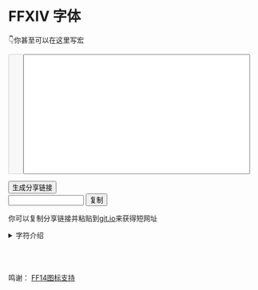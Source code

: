 # FFXIV 字体

👇你甚至可以在这里写宏

<div style="display: flex;">
<textarea id='linenumber' class='nut ffxiv' rows=16 cols=1  disabled=true></textarea>    
<textarea id='macrotext' class='nut ffxiv' rows=16  wrap='off' style='width:90%'></textarea>        
</div>

<div id='btnarea' style="margin: 2px;">
    <style>
        #btnarea .btn:hover{
            transform: scale(1.5);
        }
        textarea{    
            resize: none;    
            line-height: 1.1;        
        }
    </style>
</div>

<button  type="button"  onclick='createurl()'>生成分享链接</button>
<br>
<input id='urlbox'  type="text" style="width: 30%;"  ></input>
<button class="btn" type="button"  data-clipboard-target='#urlbox'>复制</button>

你可以复制分享链接并粘贴到[git.io](https://git.io/)来获得短网址

<details>
    <summary>字符介绍</summary>
    <br>
    <button id="loadbutton"  type="button"  onclick='iconload()'>加载</button>
    <table>
        <thead>
            <tr>
            <th>字符</th>
            <th>码点</th>
            <th>Name</th>
            <th>描述</th>
            </tr>
        </thead>
        <tbody></tbody>
    </table>
    <div id="loading" style="display: none;">加载中……</div>
</details>

<div>
    <script src="/js/fontpage.js" defer></script>
</div>

<br>
<br>
<br>

鸣谢： [FF14图标支持](https://github.com/thewakingsands/ffxiv-axis-font-icons)


<Giscus/>